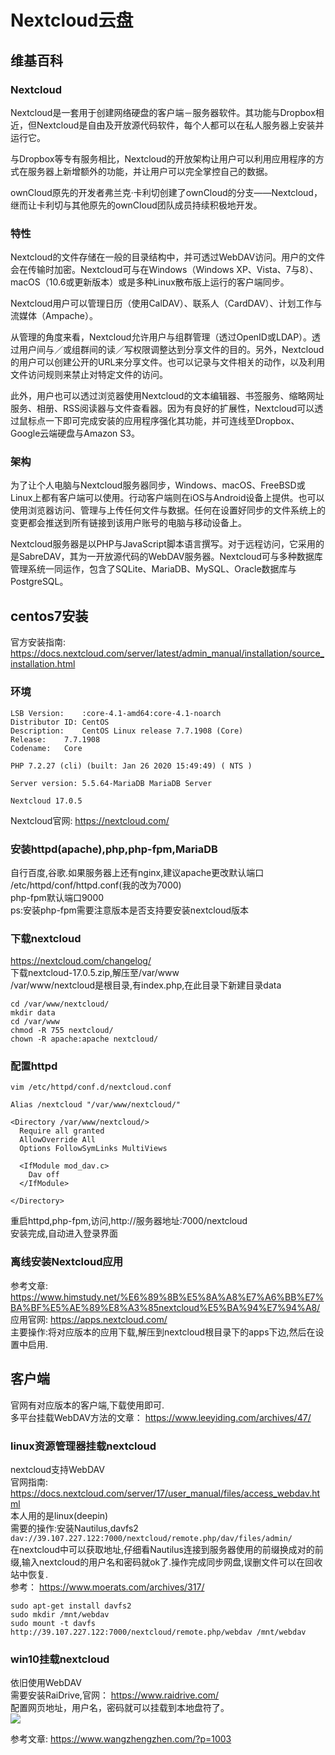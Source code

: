 # Nextcloud云盘

## 维基百科
### Nextcloud
Nextcloud是一套用于创建网络硬盘的客户端－服务器软件。其功能与Dropbox相近，但Nextcloud是自由及开放源代码软件，每个人都可以在私人服务器上安装并运行它。

与Dropbox等专有服务相比，Nextcloud的开放架构让用户可以利用应用程序的方式在服务器上新增额外的功能，并让用户可以完全掌控自己的数据。

ownCloud原先的开发者弗兰克·卡利切创建了ownCloud的分支——Nextcloud，继而让卡利切与其他原先的ownCloud团队成员持续积极地开发。
### 特性
Nextcloud的文件存储在一般的目录结构中，并可透过WebDAV访问。用户的文件会在传输时加密。Nextcloud可与在Windows（Windows XP、Vista、7与8）、macOS（10.6或更新版本）或是多种Linux散布版上运行的客户端同步。

Nextcloud用户可以管理日历（使用CalDAV）、联系人（CardDAV）、计划工作与流媒体（Ampache）。

从管理的角度来看，Nextcloud允许用户与组群管理（透过OpenID或LDAP）。透过用户间与／或组群间的读／写权限调整达到分享文件的目的。另外，Nextcloud的用户可以创建公开的URL来分享文件。也可以记录与文件相关的动作，以及利用文件访问规则来禁止对特定文件的访问。

此外，用户也可以透过浏览器使用Nextcloud的文本编辑器、书签服务、缩略网址服务、相册、RSS阅读器与文件查看器。因为有良好的扩展性，Nextcloud可以透过鼠标点一下即可完成安装的应用程序强化其功能，并可连线至Dropbox、Google云端硬盘与Amazon S3。

### 架构
为了让个人电脑与Nextcloud服务器同步，Windows、macOS、FreeBSD或Linux上都有客户端可以使用。行动客户端则在iOS与Android设备上提供。也可以使用浏览器访问、管理与上传任何文件与数据。任何在设置好同步的文件系统上的变更都会推送到所有链接到该用户账号的电脑与移动设备上。

Nextcloud服务器是以PHP与JavaScript脚本语言撰写。对于远程访问，它采用的是SabreDAV，其为一开放源代码的WebDAV服务器。Nextcloud可与多种数据库管理系统一同运作，包含了SQLite、MariaDB、MySQL、Oracle数据库与PostgreSQL。

## centos7安装
官方安装指南: https://docs.nextcloud.com/server/latest/admin_manual/installation/source_installation.html  
### 环境
```
LSB Version:	:core-4.1-amd64:core-4.1-noarch
Distributor ID:	CentOS
Description:	CentOS Linux release 7.7.1908 (Core)
Release:	7.7.1908
Codename:	Core

PHP 7.2.27 (cli) (built: Jan 26 2020 15:49:49) ( NTS )

Server version: 5.5.64-MariaDB MariaDB Server

Nextcloud 17.0.5
```

Nextcloud官网: https://nextcloud.com/  
### 安装httpd(apache),php,php-fpm,MariaDB
自行百度,谷歌.如果服务器上还有nginx,建议apache更改默认端口  
/etc/httpd/conf/httpd.conf(我的改为7000)  
php-fpm默认端口9000  
ps:安装php-fpm需要注意版本是否支持要安装nextcloud版本  
### 下载nextcloud
https://nextcloud.com/changelog/  
下载nextcloud-17.0.5.zip,解压至/var/www  
/var/www/nextcloud是根目录,有index.php,在此目录下新建目录data  
```
cd /var/www/nextcloud/
mkdir data
cd /var/www
chmod -R 755 nextcloud/
chown -R apache:apache nextcloud/
```
### 配置httpd  
`vim /etc/httpd/conf.d/nextcloud.conf`  
```
Alias /nextcloud "/var/www/nextcloud/"

<Directory /var/www/nextcloud/>
  Require all granted
  AllowOverride All
  Options FollowSymLinks MultiViews

  <IfModule mod_dav.c>
    Dav off
  </IfModule>

</Directory>
```
重启httpd,php-fpm,访问,http://服务器地址:7000/nextcloud  
安装完成,自动进入登录界面  

### 离线安装Nextcloud应用
参考文章: https://www.himstudy.net/%E6%89%8B%E5%8A%A8%E7%A6%BB%E7%BA%BF%E5%AE%89%E8%A3%85nextcloud%E5%BA%94%E7%94%A8/  
应用官网: https://apps.nextcloud.com/  
主要操作:将对应版本的应用下载,解压到nextcloud根目录下的apps下边,然后在设置中启用.

## 客户端
官网有对应版本的客户端,下载使用即可.  
多平台挂载WebDAV方法的文章： https://www.leeyiding.com/archives/47/  

### linux资源管理器挂载nextcloud
nextcloud支持WebDAV  
官网指南: https://docs.nextcloud.com/server/17/user_manual/files/access_webdav.html  
本人用的是linux(deepin)  
需要的操作:安装Nautilus,davfs2  
`dav://39.107.227.122:7000/nextcloud/remote.php/dav/files/admin/`  
在nextcloud中可以获取地址,仔细看Nautilus连接到服务器使用的前缀换成对的前缀,输入nextcloud的用户名和密码就ok了.操作完成同步网盘,误删文件可以在回收站中恢复.  
参考： https://www.moerats.com/archives/317/    
```
sudo apt-get install davfs2
sudo mkdir /mnt/webdav
sudo mount -t davfs http://39.107.227.122:7000/nextcloud/remote.php/webdav /mnt/webdav
```

### win10挂载nextcloud
依旧使用WebDAV  
需要安装RaiDrive,官网： https://www.raidrive.com/  
配置网页地址，用户名，密码就可以挂载到本地盘符了。  
![](/mypng/10.png)

参考文章: https://www.wangzhengzhen.com/?p=1003
